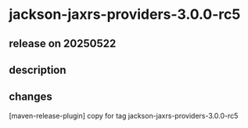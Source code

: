 # jackson-jaxrs-providers-3.0.0-rc5

## release on 20250522
## description
## changes
[maven-release-plugin] copy for tag jackson-jaxrs-providers-3.0.0-rc5

